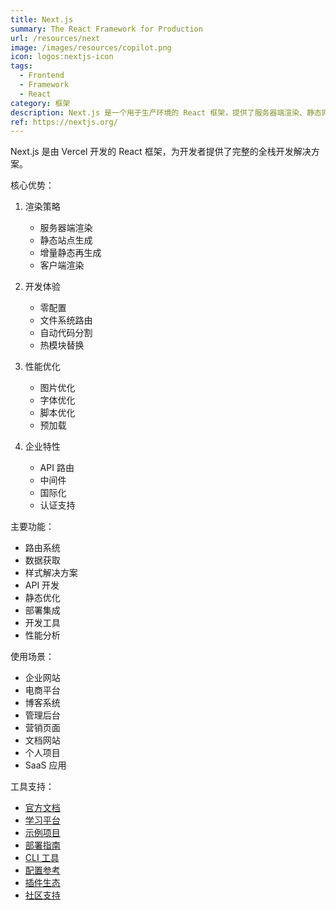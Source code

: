 ```yaml
---
title: Next.js
summary: The React Framework for Production
url: /resources/next
image: /images/resources/copilot.png
icon: logos:nextjs-icon
tags:
  - Frontend
  - Framework
  - React
category: 框架
description: Next.js 是一个用于生产环境的 React 框架，提供了服务器端渲染、静态网站生成、API 路由等企业级特性，帮助开发者构建高性能的 Web 应用。
ref: https://nextjs.org/
---
```


Next.js 是由 Vercel 开发的 React 框架，为开发者提供了完整的全栈开发解决方案。

核心优势：

1. 渲染策略
   - 服务器端渲染
   - 静态站点生成
   - 增量静态再生成
   - 客户端渲染

2. 开发体验
   - 零配置
   - 文件系统路由
   - 自动代码分割
   - 热模块替换

3. 性能优化
   - 图片优化
   - 字体优化
   - 脚本优化
   - 预加载

4. 企业特性
   - API 路由
   - 中间件
   - 国际化
   - 认证支持

主要功能：
- 路由系统
- 数据获取
- 样式解决方案
- API 开发
- 静态优化
- 部署集成
- 开发工具
- 性能分析

使用场景：
- 企业网站
- 电商平台
- 博客系统
- 管理后台
- 营销页面
- 文档网站
- 个人项目
- SaaS 应用

工具支持：
- [官方文档](https://nextjs.org/docs)
- [学习平台](https://nextjs.org/learn)
- [示例项目](https://nextjs.org/examples)
- [部署指南](https://nextjs.org/docs/deployment)
- [CLI 工具](https://nextjs.org/docs/api-reference/cli)
- [配置参考](https://nextjs.org/docs/api-reference/next.config.js)
- [插件生态](https://nextjs.org/plugins)
- [社区支持](https://nextjs.org/discord)
